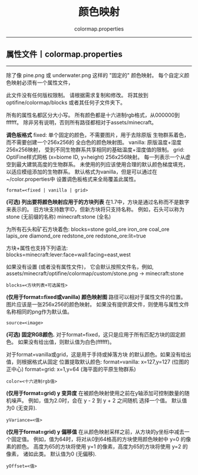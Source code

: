 <center><h1>颜色映射</h1><p>colormap.properties</p></center>

---

## 属性文件丨colormap.properties

---

除了像 pine.png 或 underwater.png 这样的 "固定的" 颜色映射。
每个自定义颜色映射必须有一个属性文件，

此文件没有任何版权限制。
请根据需求复制和修改。
将其放到 optifine/colormap/blocks 或者其任何子文件夹下。

所有的属性名都区分大小写。
所有颜色都是十六进制rgb格式，从000000到ffffff。
除非另有说明，否则所有路径都相对于assets/minecraft。

**调色板格式**
fixed:  单个固定的颜色，不需要图片，用于去除原版
      生物群系着色，而不需要创建一个256x256的
      全白色的颜色映射图。
vanilla: 原版温度+湿度256x256映射，
      受到不同生物群系共享相同的基础温度+湿度值的限制。
grid:  OptiFine样式网格 (x=biome ID, y=height) 256x256映射。
      每一列表示一个从虚空到最大建筑高度的生物群系。
      未使用的列应该使用合理的默认颜色梯度填充，
      以适应模组添加的生物群系。
默认格式为vanilla，但是可以通过在~/color.properties中
设置调色板格式来全局覆盖此属性。

```
format=<fixed | vanilla | grid>
```



**(可选) 列出要将颜色映射应用于的方块列表**
在1.7中，方块是通过名称而不是数字来表示的。
旧方块支持数字ID，但新方块将只支持名称。
例如，石头可以称为
 stone       (无前缀的名称)
 minecraft:stone (全名)

为所有石头和矿石方块着色:
 blocks=stone gold_ore iron_ore coal_ore lapis_ore diamond_ore redstone_ore redstone_ore:lit=true

方块+属性也支持下列语法:
 blocks=minecraft:lever:face=wall:facing=east,west

如果没有设置 (或者没有属性文件)，
它会默认按照文件名，例如,
 assets/minecraft/optifine/colormap/custom/stone.png -> minecraft:stone

```
blocks=<方块列表+可选属性>
```



**(仅用于format=fixed或vanilla) 颜色映射图**
路径可以相对于属性文件的位置。
图片应该是一张256x256的颜色映射。
如果没有提供源文件，则使用与属性文件名称相同的png作为默认值。

```
source=<image>
```



**(可选) 固定RGB颜色.**
对于format=fixed，这只是应用于所有匹配方块的固定颜色。
如果没有给出值，则默认值为白色(ffffff)。

对于format=vanilla或grid，这是用于手持或掉落方块
的默认颜色。如果没有给出值，则根据格式从固定
位置提取默认颜色:
 format=vanilla: x=127,y=127 (位图的正中心)
 format=grid:  x=1,y=64  (海平面的平原生物群系)

```
color=<十六进制rgb值>
```



**(仅用于format=grid) y 变异度**
在被颜色映射使用之前在y轴添加可控制数量的随机噪声。
例如，值为2.0时，会在 y - 2 到 y + 2 之间随机
选择一个值。
默认值为0 (无变异).

```
yVariance=<值>
```



**(仅用于format=grid) y 偏移值**
在从颜色映射采样之前，从方块的y坐标中减去一个固定值。
例如，值为64时，将对从0到64格高的方块使用颜色映射中 y=0 的像素的颜色。
高度为65的方块将使用 y=1 的像素，高度为65的方块将使用 y=2 的像素，
诸如此类。
默认值为0 (无偏移).

```
yOffset=<值>
```

